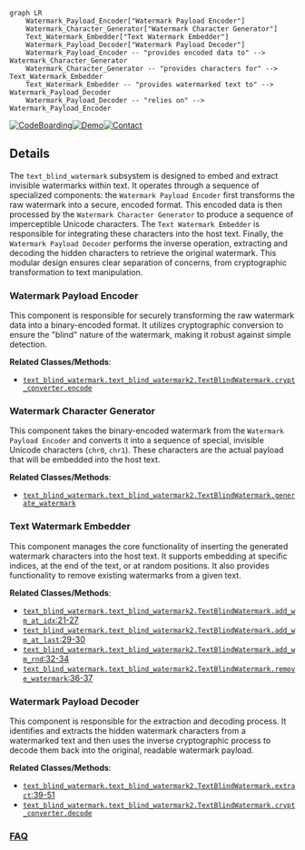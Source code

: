 ```mermaid
graph LR
    Watermark_Payload_Encoder["Watermark Payload Encoder"]
    Watermark_Character_Generator["Watermark Character Generator"]
    Text_Watermark_Embedder["Text Watermark Embedder"]
    Watermark_Payload_Decoder["Watermark Payload Decoder"]
    Watermark_Payload_Encoder -- "provides encoded data to" --> Watermark_Character_Generator
    Watermark_Character_Generator -- "provides characters for" --> Text_Watermark_Embedder
    Text_Watermark_Embedder -- "provides watermarked text to" --> Watermark_Payload_Decoder
    Watermark_Payload_Decoder -- "relies on" --> Watermark_Payload_Encoder
```

[![CodeBoarding](https://img.shields.io/badge/Generated%20by-CodeBoarding-9cf?style=flat-square)](https://github.com/CodeBoarding/GeneratedOnBoardings)[![Demo](https://img.shields.io/badge/Try%20our-Demo-blue?style=flat-square)](https://www.codeboarding.org/demo)[![Contact](https://img.shields.io/badge/Contact%20us%20-%20contact@codeboarding.org-lightgrey?style=flat-square)](mailto:contact@codeboarding.org)

## Details

The `text_blind_watermark` subsystem is designed to embed and extract invisible watermarks within text. It operates through a sequence of specialized components: the `Watermark Payload Encoder` first transforms the raw watermark into a secure, encoded format. This encoded data is then processed by the `Watermark Character Generator` to produce a sequence of imperceptible Unicode characters. The `Text Watermark Embedder` is responsible for integrating these characters into the host text. Finally, the `Watermark Payload Decoder` performs the inverse operation, extracting and decoding the hidden characters to retrieve the original watermark. This modular design ensures clear separation of concerns, from cryptographic transformation to text manipulation.

### Watermark Payload Encoder
This component is responsible for securely transforming the raw watermark data into a binary-encoded format. It utilizes cryptographic conversion to ensure the "blind" nature of the watermark, making it robust against simple detection.


**Related Classes/Methods**:

- <a href="https://github.com/guofei9987/text_blind_watermark/blob/main/text_blind_watermark/text_blind_watermark2.py" target="_blank" rel="noopener noreferrer">`text_blind_watermark.text_blind_watermark2.TextBlindWatermark.crypt_converter.encode`</a>


### Watermark Character Generator
This component takes the binary-encoded watermark from the `Watermark Payload Encoder` and converts it into a sequence of special, invisible Unicode characters (`chr0`, `chr1`). These characters are the actual payload that will be embedded into the host text.


**Related Classes/Methods**:

- <a href="https://github.com/guofei9987/text_blind_watermark/blob/main/text_blind_watermark/text_blind_watermark2.py" target="_blank" rel="noopener noreferrer">`text_blind_watermark.text_blind_watermark2.TextBlindWatermark.generate_watermark`</a>


### Text Watermark Embedder
This component manages the core functionality of inserting the generated watermark characters into the host text. It supports embedding at specific indices, at the end of the text, or at random positions. It also provides functionality to remove existing watermarks from a given text.


**Related Classes/Methods**:

- <a href="https://github.com/guofei9987/text_blind_watermark/blob/main/text_blind_watermark/text_blind_watermark2.py#L21-L27" target="_blank" rel="noopener noreferrer">`text_blind_watermark.text_blind_watermark2.TextBlindWatermark.add_wm_at_idx`:21-27</a>
- <a href="https://github.com/guofei9987/text_blind_watermark/blob/main/text_blind_watermark/text_blind_watermark2.py#L29-L30" target="_blank" rel="noopener noreferrer">`text_blind_watermark.text_blind_watermark2.TextBlindWatermark.add_wm_at_last`:29-30</a>
- <a href="https://github.com/guofei9987/text_blind_watermark/blob/main/text_blind_watermark/text_blind_watermark2.py#L32-L34" target="_blank" rel="noopener noreferrer">`text_blind_watermark.text_blind_watermark2.TextBlindWatermark.add_wm_rnd`:32-34</a>
- <a href="https://github.com/guofei9987/text_blind_watermark/blob/main/text_blind_watermark/text_blind_watermark2.py#L36-L37" target="_blank" rel="noopener noreferrer">`text_blind_watermark.text_blind_watermark2.TextBlindWatermark.remove_watermark`:36-37</a>


### Watermark Payload Decoder
This component is responsible for the extraction and decoding process. It identifies and extracts the hidden watermark characters from a watermarked text and then uses the inverse cryptographic process to decode them back into the original, readable watermark payload.


**Related Classes/Methods**:

- <a href="https://github.com/guofei9987/text_blind_watermark/blob/main/text_blind_watermark/text_blind_watermark2.py#L39-L51" target="_blank" rel="noopener noreferrer">`text_blind_watermark.text_blind_watermark2.TextBlindWatermark.extract`:39-51</a>
- <a href="https://github.com/guofei9987/text_blind_watermark/blob/main/text_blind_watermark/text_blind_watermark2.py" target="_blank" rel="noopener noreferrer">`text_blind_watermark.text_blind_watermark2.TextBlindWatermark.crypt_converter.decode`</a>




### [FAQ](https://github.com/CodeBoarding/GeneratedOnBoardings/tree/main?tab=readme-ov-file#faq)